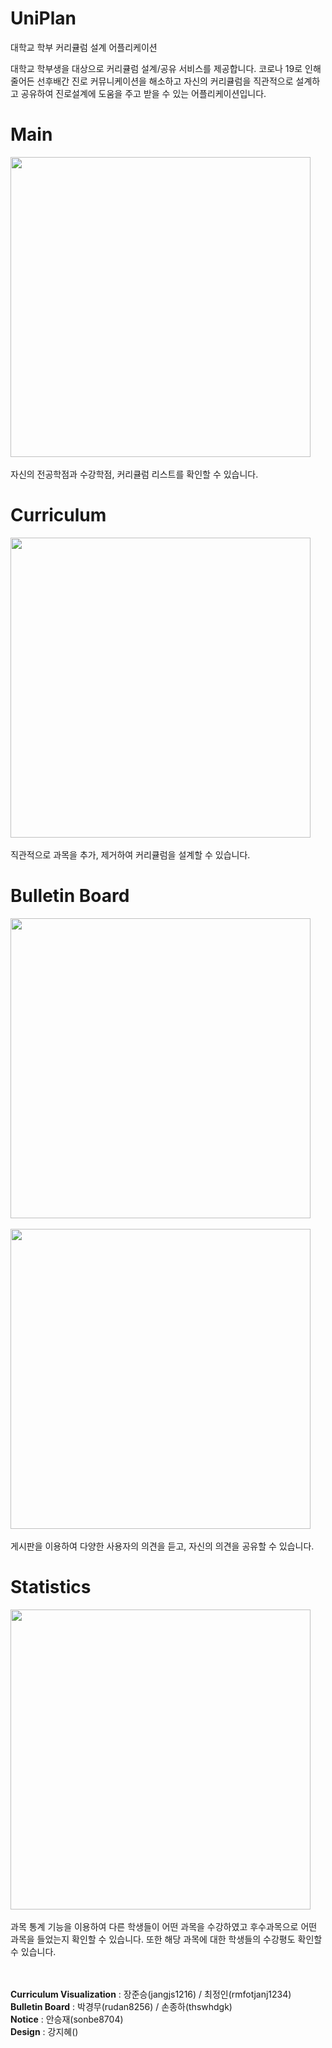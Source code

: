 

# UniPlan

대학교 학부 커리큘럼 설계 어플리케이션

대학교 학부생을 대상으로 커리큘럼 설계/공유 서비스를 제공합니다.
코로나 19로 인해 줄어든 선후배간 진로 커뮤니케이션을 해소하고 자신의 커리큘럼을 직관적으로 설계하고 공유하여
진로설계에 도움을 주고 받을 수 있는 어플리케이션입니다.

# Main
<img width=480 hegith=600 src='http://drive.google.com/uc?export=view&id=1CIVPSntsMarP0lLfKyl2beLfrCA-9xRW' /><br><br>
자신의 전공학점과 수강학점, 커리큘럼 리스트를 확인할 수 있습니다.

# Curriculum
<img width=480 hegith=600 src='http://drive.google.com/uc?export=view&id=19ScSqWcIDF8j4ngkfUUDm8wjWRxJhopR' /><br><br>
직관적으로 과목을 추가, 제거하여 커리큘럼을 설계할 수 있습니다.

# Bulletin Board
<img width=480 hegith=600 src='http://drive.google.com/uc?export=view&id=1s_rrRWZoDMI-DXQumrvazgcYqRQFtF0c' /><br><br>
<img width=480 hegith=600 src='http://drive.google.com/uc?export=view&id=11kGxycTUJ4jd04dlzV4cZlhwoLug1w8V' /><br><br>
게시판을 이용하여 다양한 사용자의 의견을 듣고, 자신의 의견을 공유할 수 있습니다.

# Statistics
<img width=480 hegith=600 src='http://drive.google.com/uc?export=view&id=1Q0R7Tr36LQxSryYbM9pseg-wLUz9cNyi' /><br><br>
과목 통계 기능을 이용하여 다른 학생들이 어떤 과목을 수강하였고 후수과목으로 어떤 과목을 들었는지 확인할 수 있습니다.
또한 해당 과목에 대한 학생들의 수강평도 확인할 수 있습니다.

<br><br>
**Curriculum Visualization** : 장준승(jangjs1216) / 최정인(rmfotjanj1234)<br>
**Bulletin Board** : 박경무(rudan8256) / 손종하(thswhdgk)<br>
**Notice** : 안승재(sonbe8704)<br>
**Design** : 강지혜()<br>
